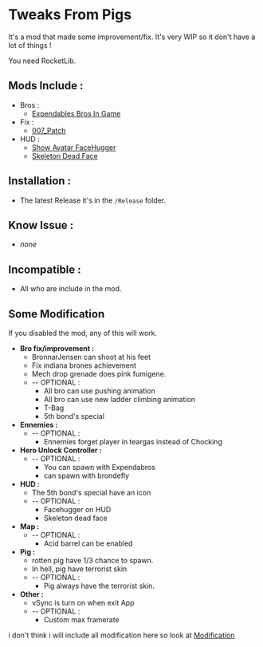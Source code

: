 # Tweaks From Pigs
 It's a mod that made some improvement/fix. It's very WIP so it don't have a lot of things !  
   
 You need RocketLib.

 
 ## Mods Include :
 * Bros :
    * [Expendables Bros In Game](https://github.com/Gorzon38/Mods-Broforce/tree/main/Expendables%20Bros%20In%20Game)  
 * Fix :
    * [007_Patch](https://github.com/Gorzon38/Mods-Broforce/tree/main/007_Patch)
 * HUD :
    * [Show Avatar FaceHugger](https://github.com/Gorzon38/Mods-Broforce/tree/main/Show%20Avatar%20FaceHugger)
    * [Skeleton Dead Face](https://github.com/Gorzon38/Mods-Broforce/tree/main/Skeleton%20Dead%20Face)

## Installation :
 * The latest Release it's in the `/Release` folder.

## Know Issue :
 * *none*

 ## Incompatible :
 * All who are include in the mod.

 ## Some Modification
 If you disabled the mod, any of this will work.
 - **Bro fix/improvement :**
	- BronnarJensen can shoot at his feet
	- Fix indiana brones achievement
	- Mech drop grenade does pink fumigene.
	- -- OPTIONAL :
		- All bro can use pushing animation
		- All bro can use new ladder climbing animation
		- T-Bag
		- 5th bond's special
- **Ennemies :**
	- -- OPTIONAL :
		- Ennemies forget player in teargas instead of Chocking
- **Hero Unlock Controller :**
	- -- OPTIONAL :
		- You can spawn with Expendabros
		- can spawn with brondefly
- **HUD :**
	- The 5th bond's special have an icon
	- -- OPTIONAL :
		- Facehugger on HUD
		- Skeleton dead face
- **Map :**
	- -- OPTIONAL :
		- Acid barrel can be enabled
- **Pig :**
	- rotten pig have 1/3 chance to spawn.
	- In hell, pig have terrorist skin
	- -- OPTIONAL :
		- Pig always have the terrorist skin.
- **Other :**
	- vSync is turn on when exit App
	- -- OPTIONAL :
		- Custom max framerate  

 i don't think i will include all modification here so look at [Modification](/Modification/)